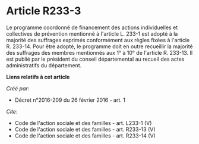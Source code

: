 # Article R233-3

Le programme coordonné de financement des actions individuelles et collectives de prévention mentionné à l'article L. 233-1
est adopté à la majorité des suffrages exprimés conformément aux règles fixées à l'article R. 233-14. Pour être adopté, le
programme doit en outre recueillir la majorité des suffrages des membres mentionnés aux 1° à 10° de l'article R. 233-13. Il
est publié par le président du conseil départemental au recueil des actes administratifs du département.

**Liens relatifs à cet article**

_Créé par_:

  - Décret n°2016-209 du 26 février 2016 - art. 1

_Cite_:

  - Code de l'action sociale et des familles - art. L233-1 (V)
  - Code de l'action sociale et des familles - art. R233-13 (V)
  - Code de l'action sociale et des familles - art. R233-14 (V)
